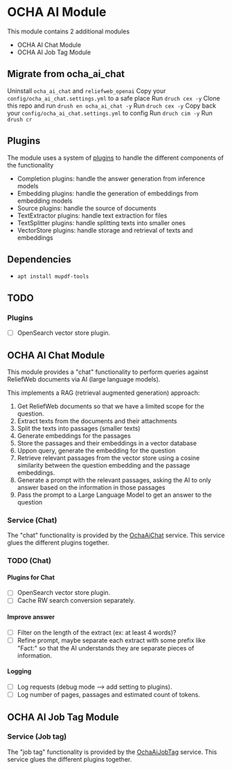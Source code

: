 # OCHA AI Module

This module contains 2 additional modules

- OCHA AI Chat Module
- OCHA AI Job Tag Module

## Migrate from ocha_ai_chat

Uninstall `ocha_ai_chat` and `reliefweb_openai`
Copy your `config/ocha_ai_chat.settings.yml` to a safe place
Run `druch cex -y`
Clone this repo and run `drush en ocha_ai_chat -y`
Run `druch cex -y`
Copy back your `config/ocha_ai_chat.settings.yml` to config
Run `druch cim -y`
Run `drush cr`

## Plugins

The module uses a system of [plugins](src/Annotation) to handle the different components of the
functionality

- Completion plugins: handle the answer generation from inference models
- Embedding plugins: handle the generation of embeddings from embedding models
- Source plugins: handle the source of documents
- TextExtractor plugins: handle text extraction for files
- TextSplitter plugins: handle splitting texts into smaller ones
- VectorStore plugins: handle storage and retrieval of texts and embeddings

## Dependencies

- `apt install mupdf-tools`

## TODO

### Plugins

- [ ] OpenSearch vector store plugin.

## OCHA AI Chat Module

This module provides a "chat" functionality to perform queries against ReliefWeb documents via AI (large language models).

This implements a RAG (retrieval augmented generation) approach:

1. Get ReliefWeb documents so that we have a limited scope for the question.
2. Extract texts from the documents and their attachments
3. Split the texts into passages (smaller texts)
4. Generate embeddings for the passages
5. Store the passages and their embeddings in a vector database
6. Uppon query, generate the embedding for the question
7. Retrieve relevant passages from the vector store using a cosine similarity between the question embedding and the passage embeddings.
8. Generate a prompt with the relevant passages, asking the AI to only answer based on the information in those passages
9. Pass the prompt to a Large Language Model to get an answer to the question

### Service (Chat)

The "chat" functionality is provided by the [OchaAiChat](modules/ocha_ai_chat/src/Services/OchaAiChat.php) service. This service glues the different plugins together.

### TODO (Chat)

#### Plugins for Chat

- [ ] OpenSearch vector store plugin.
- [ ] Cache RW search conversion separately.

#### Improve answer

- [ ] Filter on the length of the extract (ex: at least 4 words)?
- [ ] Refine prompt, maybe separate each extract with some prefix like "Fact:" so that the AI understands they are separate pieces of information.

#### Logging

- [ ] Log requests (debug mode --> add setting to plugins).
- [ ] Log number of pages, passages and estimated count of tokens.

## OCHA AI Job Tag Module

### Service (Job tag)

The "job tag" functionality is provided by the [OchaAiJobTag](modules/ocha_ai_job_tag/src/Services/OchaAiJobTag.php) service. This service glues the different plugins together.
